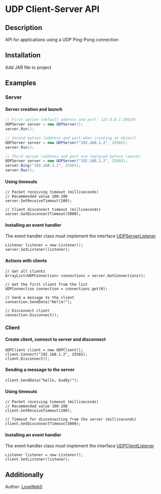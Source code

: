 # UDP Client-Server API
## Description
API for applications using a UDP Ping-Pong connection
## Installation
Add JAR file to project
## Examples
### Server
#### Server creation and launch
```java
// First option (default address and port: 127.0.0.1:20019)
UDPServer server = new UDPServer();
server.Run();

// Second option (address and port when creating an object)
UDPServer server = new UDPServer("192.168.1.2", 25565);
server.Run();

// Third option (address and port are replaced before launch)
UDPServer server = new UDPServer("192.168.1.2", 25565);
server.Bing("192.168.1.2", 25565);
server.Run();
```
#### Using timeouts
```
// Packet receiving timeout (milliseconds)
// Recommended value 100-200
server.SetReceiveTimeout(200);

// Client disconnect timeout (milliseconds)
server.SetDisconnectTimeout(5000);
```

#### Installing an event handler
The event handler class must implement the interface [UDPServerListener](/ru/lovenek0/network/socket/UDPServerListener.java)
```
Listener listener = new Listener();
server.SetListener(listener);
```

#### Actions with clients
```
// Get all clients
ArrayList<UDPConnection> connections = server.GetConnections();

// Get the first client from the list
UDPConnection connection = connections.get(0);

// Send a message to the client
connection.SendData("Hello!");

// Disconnect client
connection.Disconnect();
```

### Client
#### Create client, connect to server and disconnect
```
UDPClient client = new UDPClient();
client.Connect("192.168.1.2", 25565);
client.Disconnect();
```

#### Sending a message to the server
```
client.SendData("hello, buddy!");
```

#### Using timeouts
```
// Packet receiving timeout (milliseconds)
// Recommended value 100-200
client.SetReceiveTimeout(200);

// Timeout for disconnecting from the server (milliseconds)
client.SetDisconnectTimeout(5000);
```

#### Installing an event handler
The event handler class must implement the interface [UDPClientListener](/ru/lovenek0/network/socket/UDPClientListener.java)
```
Listener listener = new Listener();
client.SetListener(listener);
```

## Additionally
Author: [LoveNek0](https://t.me/lovenek0)